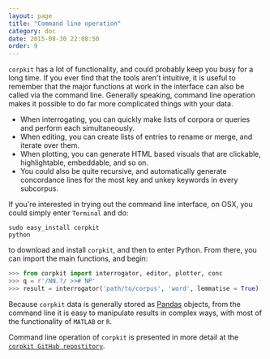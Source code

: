 ```yaml
---
layout: page
title: "Command line operation"
category: doc
date: 2015-08-30 22:08:50
order: 9
---
```


`corpkit` has a lot of functionality, and could probably keep you busy for a long time. If you ever find that the tools aren't intuitive, it is useful to remember that the major functions at work in the interface can also be called via the command line. Generally speaking, command line operation makes it possible to do far more complicated things with your data.

* When interrogating, you can quickly make lists of corpora or queries and perform each simultaneously. 
* When editing, you can create lists of entries to rename or merge, and iterate over them.
* When plotting, you can generate HTML based visuals that are clickable, highlightable, embeddable, and so on.
* You could also be quite recursive, and automatically generate concordance lines for the most key and unkey keywords in every subcorpus.

If you're interested in trying out the command line interface, on OSX, you could simply enter `Terminal` and do:

```
sudo easy_install corpkit
python
```

to download and install `corpkit`, and then to enter Python. From there, you can import the main functions, and begin:

```python
>>> from corpkit import interrogator, editor, plotter, conc
>>> q = r'/NN.?/ >># NP'
>>> result = interrogator('path/to/corpus', 'word', lemmatise = True)
```

Because `corpkit` data is generally stored as [Pandas](http://pandas.pydata.org/) objects, from the command line it is easy to manipulate results in complex ways, with most of the functionality of `MATLAB` or `R`.

Command line operation of `corpkit` is presented in more detail at the [`corpkit GitHub repostitory`](https://www.github.com/interrogator/corpkit).

